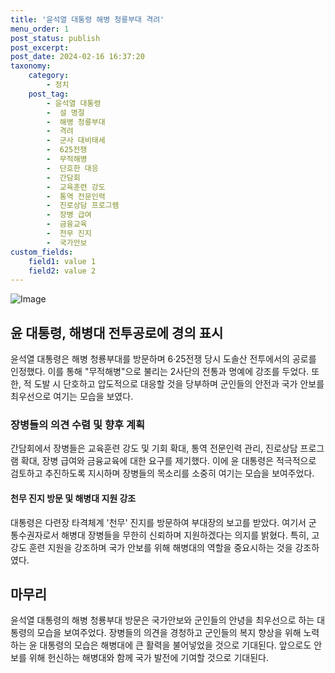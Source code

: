 ```yaml
---
title: '윤석열 대통령 해병 청룡부대 격려'
menu_order: 1
post_status: publish
post_excerpt: 
post_date: 2024-02-16 16:37:20
taxonomy:
    category:
        - 정치
    post_tag:
        - 윤석열 대통령
        -  설 명절
        -  해병 청룡부대
        -  격려
        -  군사 대비태세
        -  625전쟁
        -  무적해병
        -  단호한 대응
        -  간담회
        -  교육훈련 강도
        -  통역 전문인력
        -  진로상담 프로그램
        -  장병 급여
        -  금융교육
        -  천무 진지
        -  국가안보
custom_fields:
    field1: value 1
    field2: value 2
---
```


![Image](https://imgnews.pstatic.net/image/437/2024/02/10/0000379155_001_20240210213601569.jpg?type=w647)

## 윤 대통령, 해병대 전투공로에 경의 표시
윤석열 대통령은 해병 청룡부대를 방문하며 6·25전쟁 당시 도솔산 전투에서의 공로를 인정했다. 이를 통해 "무적해병"으로 불리는 2사단의 전통과 명예에 강조를 두었다. 또한, 적 도발 시 단호하고 압도적으로 대응할 것을 당부하며 군인들의 안전과 국가 안보를 최우선으로 여기는 모습을 보였다.
### 장병들의 의견 수렴 및 향후 계획
간담회에서 장병들은 교육훈련 강도 및 기회 확대, 통역 전문인력 관리, 진로상담 프로그램 확대, 장병 급여와 금융교육에 대한 요구를 제기했다. 이에 윤 대통령은 적극적으로 검토하고 추진하도록 지시하며 장병들의 목소리를 소중히 여기는 모습을 보여주었다.
#### 천무 진지 방문 및 해병대 지원 강조
대통령은 다련장 타격체계 '천무' 진지를 방문하여 부대장의 보고를 받았다. 여기서 군 통수권자로서 해병대 장병들을 무한히 신뢰하며 지원하겠다는 의지를 밝혔다. 특히, 고강도 훈련 지원을 강조하며 국가 안보를 위해 해병대의 역할을 중요시하는 것을 강조하였다.
## 마무리
윤석열 대통령의 해병 청룡부대 방문은 국가안보와 군인들의 안녕을 최우선으로 하는 대통령의 모습을 보여주었다. 장병들의 의견을 경청하고 군인들의 복지 향상을 위해 노력하는 윤 대통령의 모습은 해병대에 큰 활력을 불어넣었을 것으로 기대된다. 앞으로도 안보를 위해 헌신하는 해병대와 함께 국가 발전에 기여할 것으로 기대된다.
